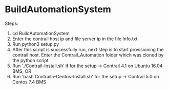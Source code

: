 # BuildAutomationSystem
Steps:
1. cd BuildAutomationSystem
2. Enter the contrail host ip and file server ip in the file Info.txt
3. Run python3 setup.py
4. After this script is successfully run, next step is to start provisioning the contrail host. Enter the Contrail_Automation folder which was cloned by the python script
5. Run './Contrail-Install.sh' if for the setup -> Contrail 4.1 on Ubuntu 16.04 BMS, OR
6. Run 'bash Contrail5-Centos-Install.sh' for the setup -> Contrail 5.0 on Centos 7.4 BMS

